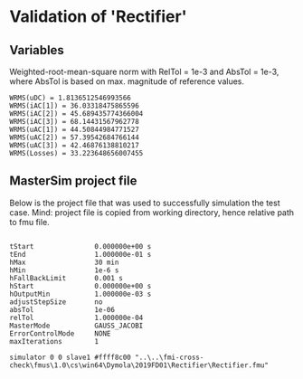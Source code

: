 # Validation of 'Rectifier'

## Variables
Weighted-root-mean-square norm with RelTol = 1e-3 and AbsTol = 1e-3, where
AbsTol is based on max. magnitude of reference values.

```
WRMS(uDC) = 1.8136512546993566
WRMS(iAC[1]) = 36.03318475865596
WRMS(iAC[2]) = 45.689435774366004
WRMS(iAC[3]) = 68.14431567962778
WRMS(uAC[1]) = 44.50844984771527
WRMS(uAC[2]) = 57.39542684766144
WRMS(uAC[3]) = 42.46876138810217
WRMS(Losses) = 33.223648656007455
```

## MasterSim project file

Below is the project file that was used to successfully simulation the test case.
Mind: project file is copied from working directory, hence relative path to fmu file.

```

tStart               0.000000e+00 s
tEnd                 1.000000e-01 s
hMax                 30 min
hMin                 1e-6 s
hFallBackLimit       0.001 s
hStart               0.000000e+00 s
hOutputMin           1.000000e-03 s
adjustStepSize       no
absTol               1e-06
relTol               1.000000e-04
MasterMode           GAUSS_JACOBI
ErrorControlMode     NONE
maxIterations        1

simulator 0 0 slave1 #ffff8c00 "..\..\fmi-cross-check\fmus\1.0\cs\win64\Dymola\2019FD01\Rectifier\Rectifier.fmu"


```

